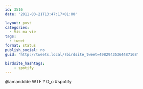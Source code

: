 ```yaml
---
id: 3516
date: '2011-03-21T13:47:17+01:00'

layout: post
categories:
  - Vis ma vie
tags:
  - tweet
format: status
publish_social: no
guid: 'http://tweets.local/?birdsite_tweet=49829435364487168'

birdsite_hashtags:
    - spotify
---
```


@amanddde WTF ? O\_o #spotify